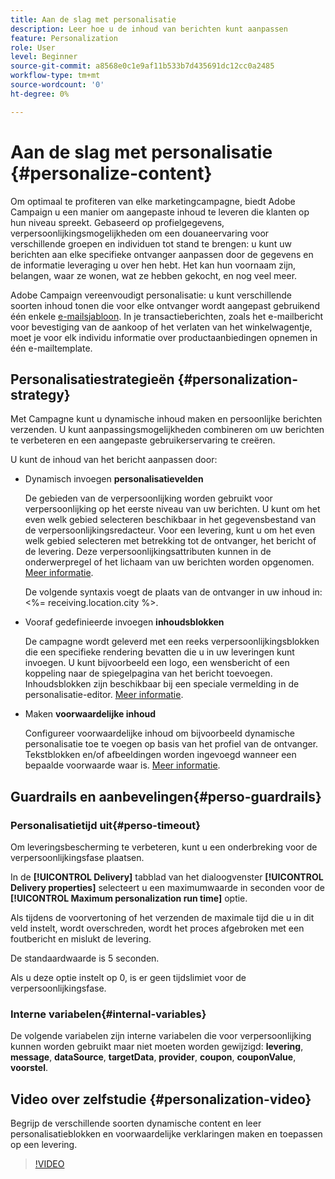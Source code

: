 ```yaml
---
title: Aan de slag met personalisatie
description: Leer hoe u de inhoud van berichten kunt aanpassen
feature: Personalization
role: User
level: Beginner
source-git-commit: a8568e0c1e9af11b533b7d435691dc12cc0a2485
workflow-type: tm+mt
source-wordcount: '0'
ht-degree: 0%

---
```


# Aan de slag met personalisatie {#personalize-content}

Om optimaal te profiteren van elke marketingcampagne, biedt Adobe Campaign u een manier om aangepaste inhoud te leveren die klanten op hun niveau spreekt. Gebaseerd op profielgegevens, verpersoonlijkingsmogelijkheden om een douaneervaring voor verschillende groepen en individuen tot stand te brengen: u kunt uw berichten aan elke specifieke ontvanger aanpassen door de gegevens en de informatie leveraging u over hen hebt. Het kan hun voornaam zijn, belangen, waar ze wonen, wat ze hebben gekocht, en nog veel meer.

Adobe Campaign vereenvoudigt personalisatie: u kunt verschillende soorten inhoud tonen die voor elke ontvanger wordt aangepast gebruikend één enkele [e-mailsjabloon](create-templates.md). In je transactieberichten, zoals het e-mailbericht voor bevestiging van de aankoop of het verlaten van het winkelwagentje, moet je voor elk individu informatie over productaanbiedingen opnemen in één e-mailtemplate.


## Personalisatiestrategieën {#personalization-strategy}

Met Campagne kunt u dynamische inhoud maken en persoonlijke berichten verzenden. U kunt aanpassingsmogelijkheden combineren om uw berichten te verbeteren en een aangepaste gebruikerservaring te creëren.

U kunt de inhoud van het bericht aanpassen door:

* Dynamisch invoegen **personalisatievelden**

   De gebieden van de verpersoonlijking worden gebruikt voor verpersoonlijking op het eerste niveau van uw berichten. U kunt om het even welk gebied selecteren beschikbaar in het gegevensbestand van de verpersoonlijkingsredacteur. Voor een levering, kunt u om het even welk gebied selecteren met betrekking tot de ontvanger, het bericht of de levering. Deze verpersoonlijkingsattributen kunnen in de onderwerpregel of het lichaam van uw berichten worden opgenomen. [Meer informatie](personalization-fields.md).

   De volgende syntaxis voegt de plaats van de ontvanger in uw inhoud in: &lt;%= receiving.location.city %>.

* Vooraf gedefinieerde invoegen **inhoudsblokken**

   De campagne wordt geleverd met een reeks verpersoonlijkingsblokken die een specifieke rendering bevatten die u in uw leveringen kunt invoegen. U kunt bijvoorbeeld een logo, een wensbericht of een koppeling naar de spiegelpagina van het bericht toevoegen. Inhoudsblokken zijn beschikbaar bij een speciale vermelding in de personalisatie-editor. [Meer informatie](personalization-blocks.md).

* Maken **voorwaardelijke inhoud**

   Configureer voorwaardelijke inhoud om bijvoorbeeld dynamische personalisatie toe te voegen op basis van het profiel van de ontvanger. Tekstblokken en/of afbeeldingen worden ingevoegd wanneer een bepaalde voorwaarde waar is. [Meer informatie](conditions.md).

<!--* Add **personalized offers**
    
    Insert personalized offers in your message content, depending on the recipient location, the current weather, or the last purchase order.
-->


## Guardrails en aanbevelingen{#perso-guardrails}

### Personalisatietijd uit{#perso-timeout}

Om leveringsbescherming te verbeteren, kunt u een onderbreking voor de verpersoonlijkingsfase plaatsen.

In de **[!UICONTROL Delivery]** tabblad van het dialoogvenster **[!UICONTROL Delivery properties]** selecteert u een maximumwaarde in seconden voor de **[!UICONTROL Maximum personalization run time]** optie.

Als tijdens de voorvertoning of het verzenden de maximale tijd die u in dit veld instelt, wordt overschreden, wordt het proces afgebroken met een foutbericht en mislukt de levering.

De standaardwaarde is 5 seconden.

Als u deze optie instelt op 0, is er geen tijdslimiet voor de verpersoonlijkingsfase.


### Interne variabelen{#internal-variables}

De volgende variabelen zijn interne variabelen die voor verpersoonlijking kunnen worden gebruikt maar niet moeten worden gewijzigd: **levering**, **message**, **dataSource**, **targetData**, **provider**, **coupon**, **couponValue**, **voorstel**.


## Video over zelfstudie {#personalization-video}

Begrijp de verschillende soorten dynamische content en leer personalisatieblokken en voorwaardelijke verklaringen maken en toepassen op een levering.


>[!VIDEO](https://video.tv.adobe.com/v/335734?quality=12)